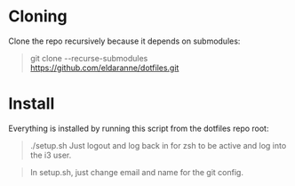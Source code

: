 # Cloning
Clone the repo recursively because it depends on submodules:
>git clone --recurse-submodules https://github.com/eldaranne/dotfiles.git

# Install
Everything is installed by running this script from the dotfiles repo root:
>./setup.sh
Just logout and log back in for zsh to be active and log into the i3 user.

> In setup.sh, just change email and name for the git config.
